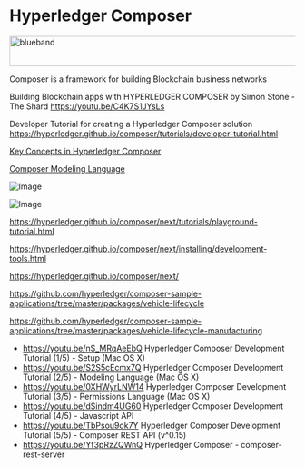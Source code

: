 # Hyperledger Composer

<img src="https://farm5.staticflickr.com/4503/37148677233_71edc5a37b_o.png" width="1041" height="53" alt="blueband">

Composer is a framework for building Blockchain business networks

Building Blockchain apps with HYPERLEDGER COMPOSER by Simon Stone - The Shard https://youtu.be/C4K7S1JYsLs

Developer Tutorial for creating a Hyperledger Composer solution https://hyperledger.github.io/composer/tutorials/developer-tutorial.html

[Key Concepts in Hyperledger Composer](https://hyperledger.github.io/composer/introduction/key-concepts.html)

[Composer Modeling Language](https://hyperledger.github.io/composer/reference/cto_language.html)

![Image](https://developer.ibm.com/blockchain/wp-content/uploads/sites/87/hyperledger-composer-1024x417.png)

![Image](https://cdn-images-1.medium.com/max/1600/1*q4INoHadf0wBcB_Cax93uQ.png)

https://hyperledger.github.io/composer/next/tutorials/playground-tutorial.html

https://hyperledger.github.io/composer/next/installing/development-tools.html

https://hyperledger.github.io/composer/next/

https://github.com/hyperledger/composer-sample-applications/tree/master/packages/vehicle-lifecycle

https://github.com/hyperledger/composer-sample-applications/tree/master/packages/vehicle-lifecycle-manufacturing


* https://youtu.be/nS_MRqAeEbQ   Hyperledger Composer Development Tutorial (1/5) - Setup (Mac OS X)
* https://youtu.be/S2S5cEcmx7Q   Hyperledger Composer Development Tutorial (2/5) - Modeling Language (Mac OS X)
* https://youtu.be/0XHWyrLNW14   Hyperledger Composer Development Tutorial (3/5) - Permissions Language (Mac OS X)
* https://youtu.be/dSindm4UG60   Hyperledger Composer Development Tutorial (4/5) - Javascript API
* https://youtu.be/TbPsou9ok7Y   Hyperledger Composer Development Tutorial (5/5) - Composer REST API (v^0.15)
* https://youtu.be/Yf3pRzZQWnQ   Hyperledger Composer - composer-rest-server






